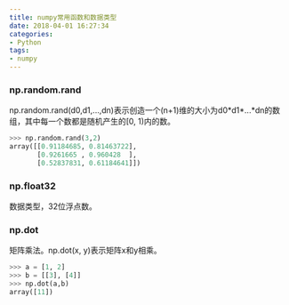 ```yaml
---
title: numpy常用函数和数据类型
date: 2018-04-01 16:27:34
categories: 
- Python
tags:
- numpy
---
```




### np.random.rand

np.random.rand(d0,d1,...,dn)表示创造一个(n+1)维的大小为d0\*d1\*...\*dn的数组，其中每一个数都是随机产生的[0, 1)内的数。

```python
>>> np.random.rand(3,2)
array([[0.91184685, 0.81463722],
       [0.9261665 , 0.960428  ],
       [0.52837831, 0.61184641]])
```

### np.float32

数据类型，32位浮点数。

### np.dot

矩阵乘法。np.dot(x, y)表示矩阵x和y相乘。

```python
>>> a = [1, 2]
>>> b = [[3], [4]]
>>> np.dot(a,b)
array([11])
```



